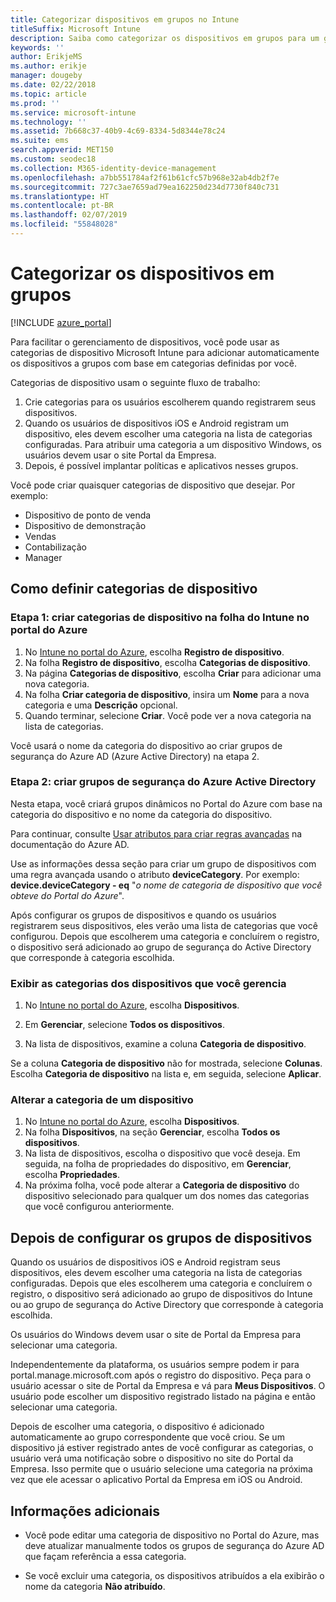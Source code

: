 ```yaml
---
title: Categorizar dispositivos em grupos no Intune
titleSuffix: Microsoft Intune
description: Saiba como categorizar os dispositivos em grupos para um gerenciamento mais fácil.
keywords: ''
author: ErikjeMS
ms.author: erikje
manager: dougeby
ms.date: 02/22/2018
ms.topic: article
ms.prod: ''
ms.service: microsoft-intune
ms.technology: ''
ms.assetid: 7b668c37-40b9-4c69-8334-5d8344e78c24
ms.suite: ems
search.appverid: MET150
ms.custom: seodec18
ms.collection: M365-identity-device-management
ms.openlocfilehash: a7bb551784af2f61b61cfc57b968e32ab4db2f7e
ms.sourcegitcommit: 727c3ae7659ad79ea162250d234d7730f840c731
ms.translationtype: HT
ms.contentlocale: pt-BR
ms.lasthandoff: 02/07/2019
ms.locfileid: "55848028"
---
```

# <a name="categorize-devices-into-groups"></a>Categorizar os dispositivos em grupos

[!INCLUDE [azure_portal](./includes/azure_portal.md)]

Para facilitar o gerenciamento de dispositivos, você pode usar as categorias de dispositivo Microsoft Intune para adicionar automaticamente os dispositivos a grupos com base em categorias definidas por você.

Categorias de dispositivo usam o seguinte fluxo de trabalho:
1. Crie categorias para os usuários escolherem quando registrarem seus dispositivos.
2. Quando os usuários de dispositivos iOS e Android registram um dispositivo, eles devem escolher uma categoria na lista de categorias configuradas. Para atribuir uma categoria a um dispositivo Windows, os usuários devem usar o site Portal da Empresa.
3. Depois, é possível implantar políticas e aplicativos nesses grupos.

Você pode criar quaisquer categorias de dispositivo que desejar. Por exemplo:
- Dispositivo de ponto de venda
- Dispositivo de demonstração
- Vendas
- Contabilização
- Manager

## <a name="how-to-configure-device-categories"></a>Como definir categorias de dispositivo

### <a name="step-1-create-device-categories-on-the-intune-blade-of-the-azure-portal"></a>Etapa 1: criar categorias de dispositivo na folha do Intune no portal do Azure
1. No [Intune no portal do Azure](https://aka.ms/intuneportal), escolha **Registro de dispositivo**.
2. Na folha **Registro de dispositivo**, escolha **Categorias de dispositivo**.
3. Na página **Categorias de dispositivo**, escolha **Criar** para adicionar uma nova categoria.
4. Na folha **Criar categoria de dispositivo**, insira um **Nome** para a nova categoria e uma **Descrição** opcional.
5. Quando terminar, selecione **Criar**. Você pode ver a nova categoria na lista de categorias.

Você usará o nome da categoria do dispositivo ao criar grupos de segurança do Azure AD (Azure Active Directory) na etapa 2.

### <a name="step-2-create-azure-active-directory-security-groups"></a>Etapa 2: criar grupos de segurança do Azure Active Directory
Nesta etapa, você criará grupos dinâmicos no Portal do Azure com base na categoria do dispositivo e no nome da categoria do dispositivo.

Para continuar, consulte [Usar atributos para criar regras avançadas](https://azure.microsoft.com/documentation/articles/active-directory-accessmanagement-groups-with-advanced-rules/#using-attributes-to-create-rules-for-device-objects) na documentação do Azure AD.

Use as informações dessa seção para criar um grupo de dispositivos com uma regra avançada usando o atributo **deviceCategory**. Por exemplo: **device.deviceCategory - eq** "*o nome de categoria de dispositivo que você obteve do Portal do Azure*".

Após configurar os grupos de dispositivos e quando os usuários registrarem seus dispositivos, eles verão uma lista de categorias que você configurou. Depois que escolherem uma categoria e concluírem o registro, o dispositivo será adicionado ao grupo de segurança do Active Directory que corresponde à categoria escolhida.

### <a name="view-the-categories-of-devices-that-you-manage"></a>Exibir as categorias dos dispositivos que você gerencia

1.  No [Intune no portal do Azure](https://aka.ms/intuneportal), escolha **Dispositivos**.

2.  Em **Gerenciar**, selecione **Todos os dispositivos**.

3.  Na lista de dispositivos, examine a coluna **Categoria de dispositivo**.

Se a coluna **Categoria de dispositivo** não for mostrada, selecione **Colunas**. Escolha **Categoria de dispositivo** na lista e, em seguida, selecione **Aplicar**.

### <a name="change-the-category-of-a-device"></a>Alterar a categoria de um dispositivo

1. No [Intune no portal do Azure](https://aka.ms/intuneportal), escolha **Dispositivos**.
2. Na folha **Dispositivos**, na seção **Gerenciar**, escolha **Todos os dispositivos**.
3. Na lista de dispositivos, escolha o dispositivo que você deseja. Em seguida, na folha de propriedades do dispositivo, em **Gerenciar**, escolha **Propriedades**.
4. Na próxima folha, você pode alterar a **Categoria de dispositivo** do dispositivo selecionado para qualquer um dos nomes das categorias que você configurou anteriormente.

## <a name="after-you-configure-device-groups"></a>Depois de configurar os grupos de dispositivos

Quando os usuários de dispositivos iOS e Android registram seus dispositivos, eles devem escolher uma categoria na lista de categorias configuradas. Depois que eles escolherem uma categoria e concluírem o registro, o dispositivo será adicionado ao grupo de dispositivos do Intune ou ao grupo de segurança do Active Directory que corresponde à categoria escolhida.

Os usuários do Windows devem usar o site de Portal da Empresa para selecionar uma categoria.

Independentemente da plataforma, os usuários sempre podem ir para portal.manage.microsoft.com após o registro do dispositivo. Peça para o usuário acessar o site de Portal da Empresa e vá para **Meus Dispositivos**. O usuário pode escolher um dispositivo registrado listado na página e então selecionar uma categoria.

Depois de escolher uma categoria, o dispositivo é adicionado automaticamente ao grupo correspondente que você criou. Se um dispositivo já estiver registrado antes de você configurar as categorias, o usuário verá uma notificação sobre o dispositivo no site do Portal da Empresa. Isso permite que o usuário selecione uma categoria na próxima vez que ele acessar o aplicativo Portal da Empresa em iOS ou Android.

## <a name="further-information"></a>Informações adicionais
- Você pode editar uma categoria de dispositivo no Portal do Azure, mas deve atualizar manualmente todos os grupos de segurança do Azure AD que façam referência a essa categoria.

- Se você excluir uma categoria, os dispositivos atribuídos a ela exibirão o nome da categoria **Não atribuído**.
